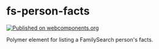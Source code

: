 # fs-person-facts

[![Published on webcomponents.org](https://img.shields.io/badge/webcomponents.org-published-blue.svg)](https://www.webcomponents.org/element/fs-webcomponents/fs-person-facts)

Polymer element for listing a FamilySearch person's facts.

